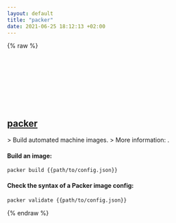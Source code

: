 ```yaml
---
layout: default
title: "packer"
date: 2021-06-25 18:12:13 +02:00
---
```

{% raw %}
<h2 id="packer">
  <a href="/en/common/packer.html">packer</a> <a href="#packer"><svg class="icon">
    <use href="/assets/images/unicode_sprite.svg#link" />
  </svg></a>
</h2>
> Build automated machine images.
> More information: <https://www.packer.io/>.

#### Build an image:
```shell
packer build {{path/to/config.json}}
```
#### Check the syntax of a Packer image config:
```shell
packer validate {{path/to/config.json}}
```
{% endraw %}